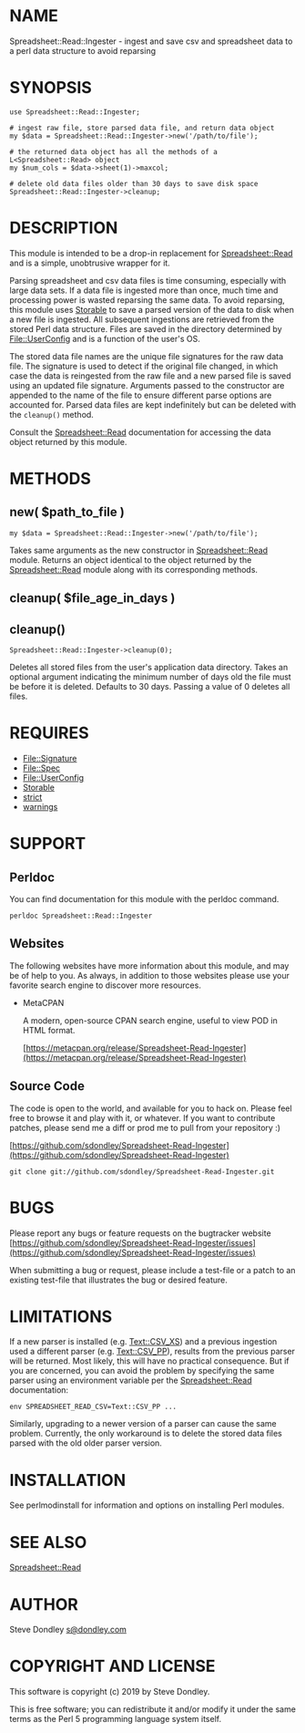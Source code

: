 # NAME

Spreadsheet::Read::Ingester - ingest and save csv and spreadsheet data to a perl data structure to avoid reparsing

# SYNOPSIS

    use Spreadsheet::Read::Ingester;

    # ingest raw file, store parsed data file, and return data object
    my $data = Spreadsheet::Read::Ingester->new('/path/to/file');

    # the returned data object has all the methods of a L<Spreadsheet::Read> object
    my $num_cols = $data->sheet(1)->maxcol;

    # delete old data files older than 30 days to save disk space
    Spreadsheet::Read::Ingester->cleanup;

# DESCRIPTION

This module is intended to be a drop-in replacement for [Spreadsheet::Read](https://metacpan.org/pod/Spreadsheet::Read) and
is a simple, unobtrusive wrapper for it.

Parsing spreadsheet and csv data files is time consuming, especially with large
data sets. If a data file is ingested more than once, much time and processing
power is wasted reparsing the same data. To avoid reparsing, this module uses
[Storable](https://metacpan.org/pod/Storable) to save a parsed version of the data to disk when a new file is
ingested. All subsequent ingestions are retrieved from the stored Perl data
structure. Files are saved in the directory determined by [File::UserConfig](https://metacpan.org/pod/File::UserConfig)
and is a function of the user's OS.

The stored data file names are the unique file signatures for the raw data file.
The signature is used to detect if the original file changed, in which case the
data is reingested from the raw file and a new parsed file is saved using an
updated file signature. Arguments passed to the constructor are appended to the
name of the file to ensure different parse options are accounted for. Parsed
data files are kept indefinitely but can be deleted with the `cleanup()`
method.

Consult the [Spreadsheet::Read](https://metacpan.org/pod/Spreadsheet::Read) documentation for accessing the data object
returned by this module.

# METHODS

## new( $path\_to\_file )

    my $data = Spreadsheet::Read::Ingester->new('/path/to/file');

Takes same arguments as the new constructor in [Spreadsheet::Read](https://metacpan.org/pod/Spreadsheet::Read) module.
Returns an object identical to the object returned by the [Spreadsheet::Read](https://metacpan.org/pod/Spreadsheet::Read)
module along with its corresponding methods.

## cleanup( $file\_age\_in\_days )

## cleanup()

    Spreadsheet::Read::Ingester->cleanup(0);

Deletes all stored files from the user's application data directory. Takes an
optional argument indicating the minimum number of days old the file must be
before it is deleted. Defaults to 30 days. Passing a value of 0 deletes all
files.

# REQUIRES

- [File::Signature](https://metacpan.org/pod/File::Signature)
- [File::Spec](https://metacpan.org/pod/File::Spec)
- [File::UserConfig](https://metacpan.org/pod/File::UserConfig)
- [Storable](https://metacpan.org/pod/Storable)
- [strict](https://metacpan.org/pod/strict)
- [warnings](https://metacpan.org/pod/warnings)

# SUPPORT

## Perldoc

You can find documentation for this module with the perldoc command.

    perldoc Spreadsheet::Read::Ingester

## Websites

The following websites have more information about this module, and may be of help to you. As always,
in addition to those websites please use your favorite search engine to discover more resources.

- MetaCPAN

    A modern, open-source CPAN search engine, useful to view POD in HTML format.

    [https://metacpan.org/release/Spreadsheet-Read-Ingester](https://metacpan.org/release/Spreadsheet-Read-Ingester)

## Source Code

The code is open to the world, and available for you to hack on. Please feel free to browse it and play
with it, or whatever. If you want to contribute patches, please send me a diff or prod me to pull
from your repository :)

[https://github.com/sdondley/Spreadsheet-Read-Ingester](https://github.com/sdondley/Spreadsheet-Read-Ingester)

    git clone git://github.com/sdondley/Spreadsheet-Read-Ingester.git

# BUGS

Please report any bugs or feature requests on the bugtracker website
[https://github.com/sdondley/Spreadsheet-Read-Ingester/issues](https://github.com/sdondley/Spreadsheet-Read-Ingester/issues)

When submitting a bug or request, please include a test-file or a
patch to an existing test-file that illustrates the bug or desired
feature.

# LIMITATIONS

If a new parser is installed (e.g. [Text::CSV\_XS](https://metacpan.org/pod/Text::CSV_XS)) and a previous ingestion
used a different parser (e.g. [Text::CSV\_PP](https://metacpan.org/pod/Text::CSV_PP)), results from the previous parser
will be returned. Most likely, this will have no practical consequence. But if
you are concerned, you can avoid the problem by specifying the same parser using
an environment variable per the [Spreadsheet::Read](https://metacpan.org/pod/Spreadsheet::Read) documentation:

    env SPREADSHEET_READ_CSV=Text::CSV_PP ...

Similarly, upgrading to a newer version of a parser can cause the same problem.
Currently, the only workaround is to delete the stored data files parsed with
the old older parser version.

# INSTALLATION

See perlmodinstall for information and options on installing Perl modules.

# SEE ALSO

[Spreadsheet::Read](https://metacpan.org/pod/Spreadsheet::Read)

# AUTHOR

Steve Dondley <s@dondley.com>

# COPYRIGHT AND LICENSE

This software is copyright (c) 2019 by Steve Dondley.

This is free software; you can redistribute it and/or modify it under
the same terms as the Perl 5 programming language system itself.
